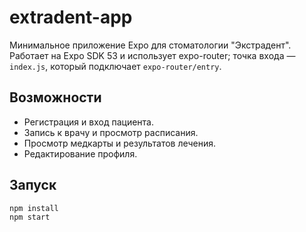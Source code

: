 # extradent-app

Минимальное приложение Expo для стоматологии "Экстрадент".
Работает на Expo SDK 53 и использует expo-router; точка входа — `index.js`, который подключает `expo-router/entry`.

## Возможности
- Регистрация и вход пациента.
- Запись к врачу и просмотр расписания.
- Просмотр медкарты и результатов лечения.
- Редактирование профиля.

## Запуск
```
npm install
npm start
```
